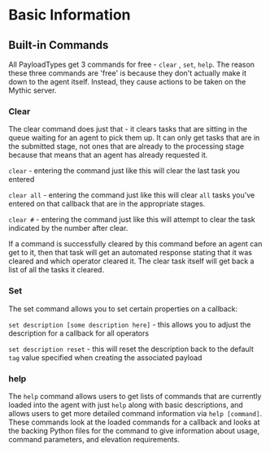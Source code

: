 # Basic Information

## Built-in Commands

All PayloadTypes get 3 commands for free - `clear` , `set`, `help`. The reason these three commands are 'free' is because they don't actually make it down to the agent itself. Instead, they cause actions to be taken on the Mythic server.

### Clear

The clear command does just that - it clears tasks that are sitting in the queue waiting for an agent to pick them up. It can only get tasks that are in the submitted stage, not ones that are already to the processing stage because that means that an agent has already requested it.

`clear` - entering the command just like this will clear the last task you entered

`clear all` - entering the command just like this will clear `all` tasks you've entered on that callback that are in the appropriate stages.

`clear #` - entering the command just like this will attempt to clear the task indicated by the number after clear.

If a command is successfully cleared by this command before an agent can get to it, then that task will get an automated response stating that it was cleared and which operator cleared it. The clear task itself will get back a list of all the tasks it cleared.

### Set

The set command allows you to set certain properties on a callback:

`set description [some description here]` - this allows you to adjust the description for a callback for all operators

`set description reset` - this will reset the description back to the default `tag` value specified when creating the associated payload

### **help**

The `help` command allows users to get lists of commands that are currently loaded into the agent with just `help` along with basic descriptions, and allows users to get more detailed command information via `help [command]`. These commands look at the loaded commands for a callback and looks at the backing Python files for the command to give information about usage, command parameters, and elevation requirements.
